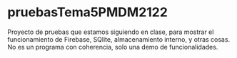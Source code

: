 # pruebasTema5PMDM2122
Proyecto de pruebas que estamos siguiendo en clase, para mostrar el funcionamiento de Firebase, SQlite, almacenamiento interno, y otras cosas. No es un programa con coherencia, solo una demo de funcionalidades.
